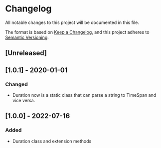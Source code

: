 # Changelog
All notable changes to this project will be documented in this file.

The format is based on [Keep a Changelog](https://keepachangelog.com/en/1.0.0/), and this project adheres to [Semantic Versioning](https://semver.org/spec/v2.0.0.html).

## [Unreleased]
## [1.0.1] - 2020-01-01
### Changed
- Duration now is a static class that can parse a string to TimeSpan and vice versa.

## [1.0.0] - 2022-07-16
### Added
- Duration class and extension methods